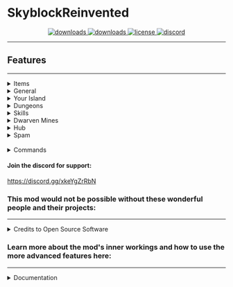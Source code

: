 # SkyblockReinvented
<p align="center">
  <a href="https://github.com/theCudster/SkyblockReinvented/releases" target="_blank">
    <img alt="downloads" src="https://img.shields.io/github/v/release/theCudster/SkyblockReinvented?color=4166f5&style=flat-square" />
  </a>
  <a href="https://github.com/theCudster/SkyblockReinvented/releases" target="_blank">
    <img alt="downloads" src="https://img.shields.io/github/downloads/theCudster/SkyblockReinvented/total?color=4166f5&style=flat-square" />
  </a>
  <a href="https://github.com/theCudster/SkyblockReinvented/blob/main/LICENSE" target="_blank">
    <img alt="license" src="https://img.shields.io/github/license/theCudster/SkyblockReinvented?color=4166f5&style=flat-square" />
  </a>
  <a href="https://discord.gg/xkeYgZrRbN" target="_blank">
    <img alt="discord" src="https://img.shields.io/discord/825217968438902825?color=4166f5&label=discord&style=flat-square" />
  </a>
</p>

***

## Features
***
<details>
  <summary>Items</summary>

### Items
<BLOCKQUOTE>
<details><summary>Rendering</summary>

### Rendering
* Remove Wither Cloak Creepers
* Overlay Mobs in Range of Hyperion
</details>
<details><summary>Sounds</summary>

### Sounds
* Remove Creeper Sounds from Veil
</details>
</BLOCKQUOTE>
</details>
<details>
  <summary>General</summary>

### General
<BLOCKQUOTE>
<details><summary>Misc</summary>

### Misc
* Hide Ironman in Scoreboard
* Pickup Stash Keybind / Reminder - reminds you to pickup your stash (and customizable keybind)
* Dark Auction Reminder
* Dragon Tracker
* Discord Rich Presence (Support for Dwarven Mines, dungeons, and custom messages!)
* Treasure Hunter Waypoints / Solver
* Show Cake Year as stack size
* Skyblock Updates - sends message in chat when skyblock updates
</details>
<details><summary>QOL</summary>

### QOL
* Automatically join Skyblock (after mouse input - use at your own risk but should be ok according to newish rules)
</details>
<details><summary>Rendering</summary>

### Rendering
* Stop Rendering Players w/ customizable whitelist
* Stop Rendering Player Armour - either just skulls or all armour
* Create Hitboxes Around your Arrows
* Hide Jerry-Chine Heads
* Show Hitboxes of Special Zealots
* Show Hitboxes of Drags & golems
* Hide Other People’s Arrows (while in the End)
* Stop Power Orb Nametags / particles from rendering
</details>
</BLOCKQUOTE>
</details>
<details>
  <summary>Your Island</summary>

### Your Island
<BLOCKQUOTE>
<details><summary>General</summary>

### General
* Shorten / Remove Teleport Pad Names
</details>
<details><summary>Misc</summary>

### Misc
* Disable Farm Block Breaking Particles
* Remove Item Frame Names
</details></BLOCKQUOTE>
</details>
<details>
  <summary>Dungeons</summary>

### Dungeons
<BLOCKQUOTE>
<details><summary>Misc</summary>

### Misc
* Stop Opening Chests - Stops you from opening a chest unless you click a certain amount of times.
* Clean Ending of Dungeons - Cleans chat at the end of a dungeon.
* Bonzo Mask Alert
* Hide Guided Sheeps
* Watcher Ready Reminder
</details>
<details><summary>QOL</summary>

### QOL
* Remove Guardians in Creeper Solver
* Dungeon Floor Lock - Only allow you to join a certain floor of dungeons
</details>
<details><summary>Rendering</summary>

### Rendering
* Remind Skeleton Masters - plays a sound when you are near skeleton masters
* Remind Bat Secrets - plays a sound when you are near a bat secret
* Outline Hitboxes of Starred Mobs
* Hide Spirit Bats
</details>
</BLOCKQUOTE>
</details>
<details>
      <summary>Skills</summary>
<BLOCKQUOTE><details>
  <summary>Slayer</summary>

### Slayer
* Slayer Info
  * XP Until Next Level
  * RNGesus Meter
  * Current Slayer
  * 2 modes: progress bars or text
* Remove Sven Pups
* Maddox Clickable Message (substitute for DSM to work with slayer spam hider)
* Reminder to Start New Slayer
</details>
<details>
  <summary>Fishing</summary>

### Fishing
</details>
<details>
  <summary>Enchanting</summary>

### Enchanting
</details>
<details>
  <summary>Farming</summary>

### Farming
* Disable Farm Block Particles
</details>
<details><summary>Bestiary</summary>

### Bestiary
* Bestiary Info & Tracker
</details>
<details>
  <summary>Mining</summary>

### Mining
</details></BLOCKQUOTE>
</details>
<details>
  <summary>Dwarven Mines</summary>

### Dwarven Mines
<BLOCKQUOTE>
<details><summary>Alerts</summary>

### Alerts
* Boost Ready Alert
* Boost Expired Alert
* Remove Mining Speed Boost Ready
* Remove Mining Speed Boost Used
* Remove Mining Speed Boost Expired
</details>
<details><summary>Combat</summary>

### Combat
* Ghost Loot Tracker
</details>
<details><summary>General</summary>

### General
* Auto /garry
* Fetchur Solver or Spam Hider
* Golden Goblin Alert
* Hide Mithril Powder in Scoreboard
</details>
<details><summary>Rendering</summary>

### Rendering
* Remove Ghost Titles
* Remove Titles from Raffles
</details>
</BLOCKQUOTE>
</details>
<details>
  <summary>Hub</summary>

### Hub
<BLOCKQUOTE><details><summary>General</summary>

### General
* Hide Travel to Your Island nametag
</details>
<details><summary>Rendering</summary>

### Rendering
* Hub Overlay - Overlays hubs that you can join in green and hubs that you can’t join in red
* Hide villagers in Hub
* Overlay Uncollected Jacob’s Contests
</details>
<details><summary>Sounds</summary>

### Sounds
* Stop Reforge Sounds
</details>
</BLOCKQUOTE>
</details>
<details>
  <summary>Spam</summary>
<BLOCKQUOTE><details>
<summary>Dungeons</summary>

### Dungeons
* Remove Dungeon Potion Messages
* Remove Doubled Messages
* Remove Opening Messages
* Remove Journal Messages
* Remove Crypt Wither Skull Messages
* Remove Damage Milestone Messages
* Remove Lost Adventurer Messages
* Remove Wither Essence Messages
* Remove Wither Door Opened Messages
* Remove Can’t Open Wither Door Messages
* Remove Bone Plating Messages
* Remove Orb Messages
* Remove Healer Messages
* Remove Dungeon Finder Messages
* Remove Watcher Messages
* Remove Incorrect Three Weirdos Messages (Solver-Compatible)
  * Two modes: All messages or just Incorrect Answers)
* Remove Dungeon Sell Messages
* Remove “Struck” Messages
* Remove Salvage Messages
</details>
<details>
<summary>Dwarven Mines</summary>

### Dwarven Mines
* Remove Raffle Messages
* Remove Puzzler Messages
* Remove Golden Goblin Messages
* Remove Powder Ghast Messages
* Remove First Mithril Powder Messages
</details>
<details>
<summary>General</summary>

### General
* Remove Too Fast Messages
* Remove Welcome Messages
* Remove Warp Messages
* Remove Inventory Full Messages 
* Remove Slow Down Messages
* Remove Useless Jerry’s Workshop Messages
* Remove Combat Warp Messages
* Remove all Chat if Ironman
</details>
<details><summary>Hub</summary>

### Hub
* Remove Reforge Messages
* Remove Bazaar Messages
* Remove Messages about Bank
* Remove Hub Warp Warnings / Messages
* Remove Messages from Kat
</details>
<details><summary>Hypixel</summary>

### Hypixel
* Remove GEXP Messages
* Remove Watchdog Announcements
* Remove Warnings about Hubs
</details>
<details><summary>Items</summary>

### Items
* Remove Creeper Veil Messages
* Remove Skeleton Hat Messages
* Remove Guardian Chestplate Messages
* Remove Potion Buff Messages
</details>
<details><summary>Slayer</summary>

### Slayer
* Remove Dumb Slayer Drops
* Remove Maddox Messages
</details>
<details>
    <summary>Your Island</summary>

### Your Island
* Remove Minion Inventory Warnings
* Remove Chat from Jerries
* Remove Headless Horseman Spawn/Death Messages
* Remove Useless Jacob’s Contest Messages
* Remove Minion XP Messages
</details></BLOCKQUOTE>
</details><br>
<details>
  <summary>Commands</summary>

### Commands
* /sre: main GUI (aliases: /SRE, /SkyblockReinvented) 
  * /sre help: displays all commands
  * /sre gui: edit GUI locations (aliases: /sre editlocations)
  * /sre config: open config GUI
  * /sre vigilance: edit Vigilance display settings
  * /sre github: open the SRE GitHub page
  * /sre discord: open the SRE discord
  * /sre main: open main GUI
  * /sre filter: open the custom filter editing gui
  * /sre playerfilter: open the custom player whitelist gui
* /re: toggle whether to render players (aliases: /render)
* /fragrun: automatically parties an online fragrun bot (aliases: /fr)
* /drag command: /drag clear (clear current dragon tracker info), /drag (toggle gui display element)
* /disc: edit the discord custom rich presence (aliases: /da, /disc, /dset, /discset, /rp, /rpset)
* /swaphub: swap hubs (useful during Diana event, requires player input so not bannable)
</details>

#### Join the discord for support: 
https://discord.gg/xkeYgZrRbN
### This mod would not be possible without these wonderful people and their projects:
***
<details>
  <summary>Credits to Open Source Software</summary>

Software | License | Author
------------ | ------------- | -------------
[Apache Commons Lang](https://github.com/apache/commons-lang) | [Apache 2.0](../../dependencyLicenses/discordIPC/APACHE_2.0.txt) | [Apache](https://github.com/apache)
[awt-color-factory](https://github.com/beryx/awt-color-factory) | [GPL 2.0 with Classpath exception](https://github.com/beryx/awt-color-factory/blob/master/LICENSE#L347-L357) | [beryx](https://github.com/beryx)
[Discord IPC](https://github.com/jagrosh/DiscordIPC) | [Apache 2.0](../../dependencyLicenses/discordIPC/APACHE_2.0.txt) | [Jagrosh](https://github.com/jagrosh)
[Gson](https://github.com/google/gson) | [Apache 2.0](../../dependencyLicenses/discordIPC/APACHE_2.0.txt) | [Google LLC](https://github.com/google)
[Minecraft Forge](https://github.com/MinecraftForge/MinecraftForge/tree/1.8.9) | [Minecraft Forge License](https://github.com/MinecraftForge/MinecraftForge/blob/1.8.9/MinecraftForge-License.txt) | [Forge Dev Team](https://github.com/MinecraftForge/MinecraftForge/)
[Skytils](https://github.com/Skytils/SkytilsMod/blob/main/LICENSE) | [GNU Affero GPL v3.0](https://choosealicense.com/licenses/agpl-3.0/) | [Sychic](https://github.com/Sychic) & [My-Name-Is-Jeff](https://github.com/My-Name-Is-Jeff)
[SkyblockAddons](https://github.com/BiscuitDevelopment/SkyblockAddons/blob/17bcf6383f827d84dac8bd9e8e7f89f594236f99/LICENSE) | [MIT License](https://choosealicense.com/licenses/mit/) | [Biscuit](https://github.com/BiscuitDevelopment/)
[NotEnoughUpdates](https://github.com/Moulberry/NotEnoughUpdates/blob/master/LICENSE) | [Creative Commons Public License](https://creativecommons.org/licenses/by-nc/3.0/) | [Moulberry](https://github.com/Moulberry/)
[Danker's Skyblock Mod](https://github.com/bowser0000/SkyblockMod/) | [GPL 3.0](https://www.gnu.org/licenses/gpl-3.0-standalone.html) | [bowser0000](https://github.com/bowser0000)
[SkyblockPersonalized](https://github.com/Cobble8/SkyblockPersonalized/tree/main/main/java/com/cobble/sbp) | Unlicensed | [Cobble8](https://github.com/Cobble8)
[Vigilance](https://github.com/Sk1erLLC/Vigilance) | [LGPL 3.0](https://www.gnu.org/licenses/lgpl-3.0-standalone.html) | [Sk1er LLC](https://github.com/Sk1erLLC)
[Wynntils](https://github.com/Wynntils/Wynntils) | [AGPL 3.0](https://github.com/Wynntils/Wynntils/blob/development/LICENSE) | [Scyu_](https://github.com/DevScyu) & [HeyZeer0](https://github.com/HeyZeer0)
</details>

### Learn more about the mod's inner workings and how to use the more advanced features here:
***
<details>
    <summary>Documentation</summary>

#### Please note that documentation is still a work in progress.
Documentation | Purpose
------------ | -------------
[Spam Filter](https://github.com/theCudster/SkyblockReinvented/blob/main/docs/SPAM_FILTER.md) | Learn more about SRE's Spam Filter and how to use it.
[Player Whitelist](https://github.com/theCudster/SkyblockReinvented/blob/main/docs/PLAYER_FILTER.md) | Learn more about SRE's Player Whitelist and how to use it.
</details>